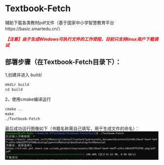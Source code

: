 # Textbook-Fetch
辅助下载各类教材pdf文件（基于国家中小学智慧教育平台https://basic.smartedu.cn/）

<font color=red>
<strong><em>【注意】由于生成Windows可执行文件的工作受阻，目前只支持linux用户下载调试</em></strong>
</font>

## 部署步骤（在Textbook-Fetch目录下）：

1,创建并进入 build/

    mkdir build
    cd build
2，使用cmake编译运行

    cmake ..
    make
    ./Textbook-Fetch


最后成功运行图像如下（书籍名称需自己填写，用于生成文件的命名）：
![运行截图](pic/pic1.png "pic1")


